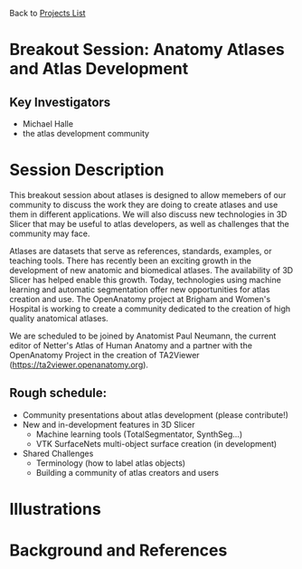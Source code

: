 Back to [Projects List](../../README.md#ProjectsList)

# Breakout Session: Anatomy Atlases and Atlas Development

## Key Investigators

- Michael Halle
- the atlas development community

# Session Description

This breakout session about atlases is designed to allow memebers of our community to
discuss the work they are doing to create atlases and use them in different applications. 
We will also discuss new technologies in 3D Slicer that may be useful to atlas developers, 
as well as challenges that the community may face. 

Atlases are datasets that serve as references, standards, examples, or teaching tools. 
There has recently been an exciting growth in the development of new anatomic and 
biomedical atlases. The availability of 3D Slicer has helped enable this growth. Today,
technologies using machine learning and automatic segmentation offer new opportunities 
for atlas creation and use. The OpenAnatomy project at Brigham and Women's Hospital 
is working to create a community dedicated to the creation of high quality 
anatomical atlases. 

We are scheduled to be joined by Anatomist Paul Neumann, the current editor of 
Netter's Atlas of Human Anatomy and a partner with the OpenAnatomy Project in the
creation of TA2Viewer (https://ta2viewer.openanatomy.org).

## Rough schedule:

- Community presentations about atlas development (please contribute!)
- New and in-development features in 3D Slicer
  - Machine learning tools (TotalSegmentator, SynthSeg...)
  - VTK SurfaceNets multi-object surface creation (in development)
- Shared Challenges
  - Terminology (how to label atlas objects)
  - Building a community of atlas creators and users

# Illustrations

<!-- Add pictures and links to videos that demonstrate what has been accomplished.
![Description of picture](Example2.jpg)
![Some more images](Example2.jpg)
-->

# Background and References

<!-- If you developed any software, include link to the source code repository. If possible, also add links to sample data, and to any relevant publications. -->
